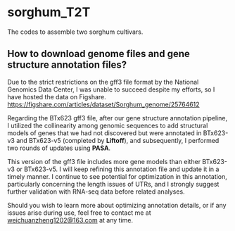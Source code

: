 # sorghum_T2T
The codes to assemble two sorghum cultivars.

## How to download genome files and gene structure annotation files?
Due to the strict restrictions on the gff3 file format by the National Genomics Data Center, I was unable to succeed despite my efforts, so I have hosted the data on Figshare.
https://figshare.com/articles/dataset/Sorghum_genome/25764612

Regarding the BTx623 gff3 file, after our gene structure annotation pipeline, 
I utilized the collinearity among genomic sequences to add structural models of genes that we had not discovered but were annotated in BTx623-v3 and BTx623-v5 (completed by **Liftoff**), 
and subsequently, I performed two rounds of updates using **PASA**.

This version of the gff3 file includes more gene models than either BTx623-v3 or BTx623-v5. I will keep refining this annotation file and update it in a timely manner.
I continue to see potential for optimization in this annotation, particularly concerning the length issues of UTRs, and I strongly suggest further validation with RNA-seq data before related analyses.

Should you wish to learn more about optimizing annotation details, or if any issues arise during use, feel free to contact me at weichuanzheng1202@163.com at any time.
